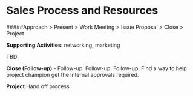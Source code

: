 # Sales Process and Resources

#####Approach > Present > Work Meeting > Issue Proposal > Close > Project

**Supporting Activities**: networking, marketing


TBD:

**Close (Follow-up)** - Follow-up. Follow-up. Follow-up. Find a way to help project champion get the internal approvals required.

**Project**  Hand off process
